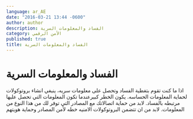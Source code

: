 ```yaml
---
language: ar_AE
date: "2016-03-21 13:44 -0600"
author: author
description: الفساد والمعلومات السرية
category: الأمن الرقمي
published: true
title: الفساد والمعلومات السرية
---
```



# الفساد والمعلومات السرية

اذا ما كنت تقوم بتغطية الفساد وتحصل على معلومات سريه، ينبغي انشاء بروتوكولات لحماية المعلومات الحساسه. يكون الخطر كبيرعندما تكون المعلومات التي تحصل عليها مرتبطه بالفساد. ﻻبد من حماية اتصاﻻتك مع المصادر التي توفر لك من هذا النوع من المعلومات. ﻻبد من ان تتضمن البروتوكوﻻت اﻻمنيه خطه ﻷمن المصادر وحماية هويتهم